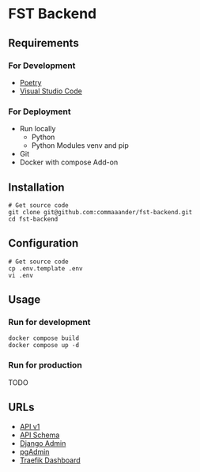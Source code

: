 # FST Backend

## Requirements

### For Development
- [Poetry](https://python-poetry.org/)
- [Visual Studio Code](https://code.visualstudio.com/)

### For Deployment
- Run locally
    - Python
    - Python Modules venv and pip
- Git
- Docker with compose Add-on

## Installation
```shell
# Get source code
git clone git@github.com:commaaander/fst-backend.git
cd fst-backend
```

## Configuration
```shell
# Get source code
cp .env.template .env
vi .env
```

## Usage
### Run for development
```shell
docker compose build
docker compose up -d
```

### Run for production
TODO

## URLs
- [API v1](http://fst-backend.localhost:8000/api/v1/)
- [API Schema](http://fst-backend.localhost:8000/api/schema/v1/)
- [Django Admin](http://fst-backend.localhost:8000/admin)
- [pgAdmin](http://fst-pgadmin.localhost:8000)
- [Traefik Dashboard](http://localhost:8001)

